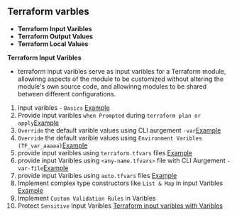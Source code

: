 ## Terraform varbles
- **Terraform Input Varibles**
- **Terraform Output Values**
- **Terraform Local Values**

**Terraform Input Varibles**
- terraform input varibles serve as input varibles for a Terraform module, allowinng aspects of the module to be customized without altering the module's own source code, and allowinng modules to be shared between different configurations.
1. input varibles - `Basics` [Example]()
2. Provide input varibles `when Prompted` during `terraform plan or apply`[Example]()
3. `Override` the default varible values using  CLI aurgement `-var`[Example]()
4. `Override` the default varible values using `Environment Varibles (TF_var_aaaaa)`[Example]()
5. provide input varibles using `terraform.tfvars` files [Example]()
6. provide input Varibles using `<any-name.tfvars>` file with CLI Aurgement `-var-file`[Example]()
7. provide input Varibles using `auto.tfvars` files [Example]()
8. Implement complex type constructors like `List & Map` in input Varibles [Example]()
9. Implement `Custom Validation Rules` in  Varibles
10. Protect `Sensitive` Input Varibles
[Terraform input varibles with Varibles](https://github.com/sudheermuthyala/terraform-/tree/main/04-Terraform-Variables/02-Terraform_input_varibles)

